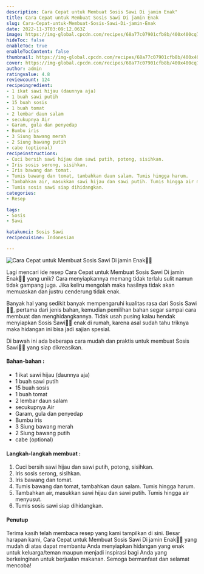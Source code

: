 ```yaml
---
description: Cara Cepat untuk Membuat Sosis Sawi Di jamin Enak"
title: Cara Cepat untuk Membuat Sosis Sawi Di jamin Enak
slug: Cara-Cepat-untuk-Membuat-Sosis-Sawi-Di-jamin-Enak
date: 2022-11-3T03:09:12.063Z
image: https://img-global.cpcdn.com/recipes/68a77c07901cfb8b/400x400cq70/photo.jpg
hideToc: false
enableToc: true
enableTocContent: false
thumbnail: https://img-global.cpcdn.com/recipes/68a77c07901cfb8b/400x400cq70/photo.jpg
cover: https://img-global.cpcdn.com/recipes/68a77c07901cfb8b/400x400cq70/photo.jpg
author: admin
ratingvalue: 4.8
reviewcount: 124
recipeingredient:
- 1 ikat sawi hijau (daunnya aja)
- 1 buah sawi putih
- 15 buah sosis
- 1 buah tomat
- 2 lembar daun salam
- secukupnya Air
- Garam, gula dan penyedap
- Bumbu iris
- 3 Siung bawang merah
- 2 Siung bawang putih
- cabe (optional)
recipeinstructions:
- Cuci bersih sawi hijau dan sawi putih, potong, sisihkan.
- Iris sosis serong, sisihkan.
- Iris bawang dan tomat.
- Tumis bawang dan tomat, tambahkan daun salam. Tumis hingga harum.
- Tambahkan air, masukkan sawi hijau dan sawi putih. Tumis hingga air menyusut.
- Tumis sosis sawi siap dihidangkan.
categories:
- Resep

tags:
- Sosis
- Sawi

katakunci: Sosis Sawi
recipecuisine: Indonesian

---
```


![Cara Cepat untuk Membuat Sosis Sawi Di jamin Enak👩‍🍳](https://img-global.cpcdn.com/recipes/68a77c07901cfb8b/400x400cq70/photo.jpg)

Lagi mencari ide resep Cara Cepat untuk Membuat Sosis Sawi Di jamin Enak👩‍🍳 yang unik? Cara menyiapkannya memang tidak terlalu sulit namun tidak gampang juga. Jika keliru mengolah maka hasilnya tidak akan memuaskan dan justru cenderung tidak enak.

Banyak hal yang sedikit banyak mempengaruhi kualitas rasa dari Sosis Sawi👩‍🍳, pertama dari jenis bahan, kemudian pemilihan bahan segar sampai cara membuat dan menghidangkannya. Tidak usah pusing kalau hendak menyiapkan Sosis Sawi👩‍🍳 enak di rumah, karena asal sudah tahu triknya maka hidangan ini bisa jadi sajian spesial.

Di bawah ini ada beberapa cara mudah dan praktis untuk membuat Sosis Sawi👩‍🍳 yang siap dikreasikan.

<!--inarticleads1-->

#### Bahan-bahan :

- 1 ikat sawi hijau (daunnya aja)
- 1 buah sawi putih
- 15 buah sosis
- 1 buah tomat
- 2 lembar daun salam
- secukupnya Air
- Garam, gula dan penyedap
- Bumbu iris
- 3 Siung bawang merah
- 2 Siung bawang putih
- cabe (optional)

<!--inarticleads2-->

#### Langkah-langkah membuat :

1. Cuci bersih sawi hijau dan sawi putih, potong, sisihkan.
1. Iris sosis serong, sisihkan.
1. Iris bawang dan tomat.
1. Tumis bawang dan tomat, tambahkan daun salam. Tumis hingga harum.
1. Tambahkan air, masukkan sawi hijau dan sawi putih. Tumis hingga air menyusut.
1. Tumis sosis sawi siap dihidangkan.

#### Penutup

Terima kasih telah membaca resep yang kami tampilkan di sini. Besar harapan kami, Cara Cepat untuk Membuat Sosis Sawi Di jamin Enak👩‍🍳 yang mudah di atas dapat membantu Anda menyiapkan hidangan yang enak untuk keluarga/teman maupun menjadi inspirasi bagi Anda yang berkeinginan untuk berjualan makanan. Semoga bermanfaat dan selamat mencoba!